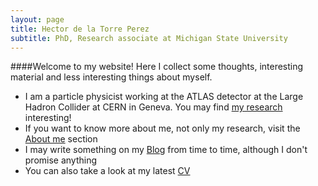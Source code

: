 ```yaml
---
layout: page
title: Hector de la Torre Perez
subtitle: PhD, Research associate at Michigan State University
---
```


####Welcome to my website! Here I collect some thoughts, interesting material and less interesting things about myself.

* I am a particle physicist working at the ATLAS detector at the Large Hadron Collider at CERN in Geneva. You may find [my research](https://hdltorre.github.io/research/) interesting!
* If you want to know more about me, not only my research, visit the [About me](https://hdltorre.github.io/aboutme/) section
* I may write something on my [Blog](https://hdltorre.github.io/blog/) from time to time, although I don't promise anything
* You can also take a look at my latest [CV](https://hdltorre.github.io/cv/)
